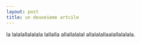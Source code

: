 ```yaml
---
layout: post
title: un deuxeieme artcile
---
```


la lalalallalalala lallalla allallalalal allalalallaalallalalala.
